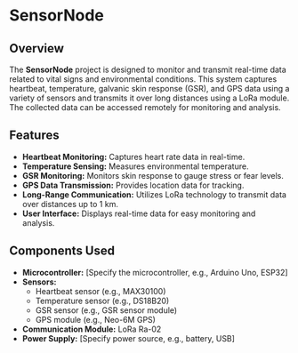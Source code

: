 # SensorNode

## Overview

The **SensorNode** project is designed to monitor and transmit real-time data related to vital signs and environmental conditions. This system captures heartbeat, temperature, galvanic skin response (GSR), and GPS data using a variety of sensors and transmits it over long distances using a LoRa module. The collected data can be accessed remotely for monitoring and analysis.

## Features

- **Heartbeat Monitoring:** Captures heart rate data in real-time.
- **Temperature Sensing:** Measures environmental temperature.
- **GSR Monitoring:** Monitors skin response to gauge stress or fear levels.
- **GPS Data Transmission:** Provides location data for tracking.
- **Long-Range Communication:** Utilizes LoRa technology to transmit data over distances up to 1 km.
- **User Interface:** Displays real-time data for easy monitoring and analysis.

## Components Used

- **Microcontroller:** [Specify the microcontroller, e.g., Arduino Uno, ESP32]
- **Sensors:**
  - Heartbeat sensor (e.g., MAX30100)
  - Temperature sensor (e.g., DS18B20)
  - GSR sensor (e.g., GSR sensor module)
  - GPS module (e.g., Neo-6M GPS)
- **Communication Module:** LoRa Ra-02
- **Power Supply:** [Specify power source, e.g., battery, USB]

